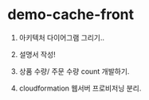 # demo-cache-front


1. 아키텍처 다이어그램 그리기..

2. 설명서 작성!

3. 상품 수량/ 주문 수량 count 개발하기.

4. cloudformation 웹서버 프로비저닝 분리.
